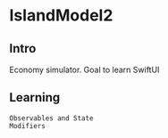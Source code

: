 #  IslandModel2

## Intro

Economy simulator. Goal to learn SwiftUI

## Learning

    Observables and State
    Modifiers



